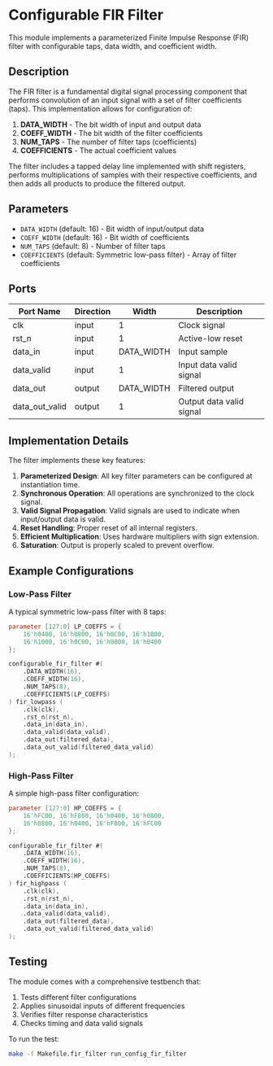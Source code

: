 # Configurable FIR Filter

This module implements a parameterized Finite Impulse Response (FIR) filter with configurable taps, data width, and coefficient width.

## Description

The FIR filter is a fundamental digital signal processing component that performs convolution of an input signal with a set of filter coefficients (taps). This implementation allows for configuration of:

1. **DATA_WIDTH** - The bit width of input and output data
2. **COEFF_WIDTH** - The bit width of the filter coefficients
3. **NUM_TAPS** - The number of filter taps (coefficients)
4. **COEFFICIENTS** - The actual coefficient values

The filter includes a tapped delay line implemented with shift registers, performs multiplications of samples with their respective coefficients, and then adds all products to produce the filtered output.

## Parameters

- `DATA_WIDTH` (default: 16) - Bit width of input/output data
- `COEFF_WIDTH` (default: 16) - Bit width of coefficients
- `NUM_TAPS` (default: 8) - Number of filter taps
- `COEFFICIENTS` (default: Symmetric low-pass filter) - Array of filter coefficients

## Ports

| Port Name      | Direction | Width        | Description                     |
|----------------|-----------|--------------|----------------------------------|
| clk            | input     | 1            | Clock signal                     |
| rst_n          | input     | 1            | Active-low reset                 |
| data_in        | input     | DATA_WIDTH   | Input sample                     |
| data_valid     | input     | 1            | Input data valid signal          |
| data_out       | output    | DATA_WIDTH   | Filtered output                  |
| data_out_valid | output    | 1            | Output data valid signal         |

## Implementation Details

The filter implements these key features:

1. **Parameterized Design**: All key filter parameters can be configured at instantiation time.
2. **Synchronous Operation**: All operations are synchronized to the clock signal.
3. **Valid Signal Propagation**: Valid signals are used to indicate when input/output data is valid.
4. **Reset Handling**: Proper reset of all internal registers.
5. **Efficient Multiplication**: Uses hardware multipliers with sign extension.
6. **Saturation**: Output is properly scaled to prevent overflow.

## Example Configurations

### Low-Pass Filter

A typical symmetric low-pass filter with 8 taps:

```verilog
parameter [127:0] LP_COEFFS = {
    16'h0400, 16'h0800, 16'h0C00, 16'h1000,
    16'h1000, 16'h0C00, 16'h0800, 16'h0400
};

configurable_fir_filter #(
    .DATA_WIDTH(16),
    .COEFF_WIDTH(16),
    .NUM_TAPS(8),
    .COEFFICIENTS(LP_COEFFS)
) fir_lowpass (
    .clk(clk),
    .rst_n(rst_n),
    .data_in(data_in),
    .data_valid(data_valid),
    .data_out(filtered_data),
    .data_out_valid(filtered_data_valid)
);
```

### High-Pass Filter

A simple high-pass filter configuration:

```verilog
parameter [127:0] HP_COEFFS = {
    16'hFC00, 16'hF800, 16'h0400, 16'h0800, 
    16'h0800, 16'h0400, 16'hF800, 16'hFC00
};

configurable_fir_filter #(
    .DATA_WIDTH(16),
    .COEFF_WIDTH(16),
    .NUM_TAPS(8),
    .COEFFICIENTS(HP_COEFFS)
) fir_highpass (
    .clk(clk),
    .rst_n(rst_n),
    .data_in(data_in),
    .data_valid(data_valid),
    .data_out(filtered_data),
    .data_out_valid(filtered_data_valid)
);
```

## Testing

The module comes with a comprehensive testbench that:

1. Tests different filter configurations
2. Applies sinusoidal inputs of different frequencies
3. Verifies filter response characteristics
4. Checks timing and data valid signals

To run the test:

```bash
make -f Makefile.fir_filter run_config_fir_filter
``` 